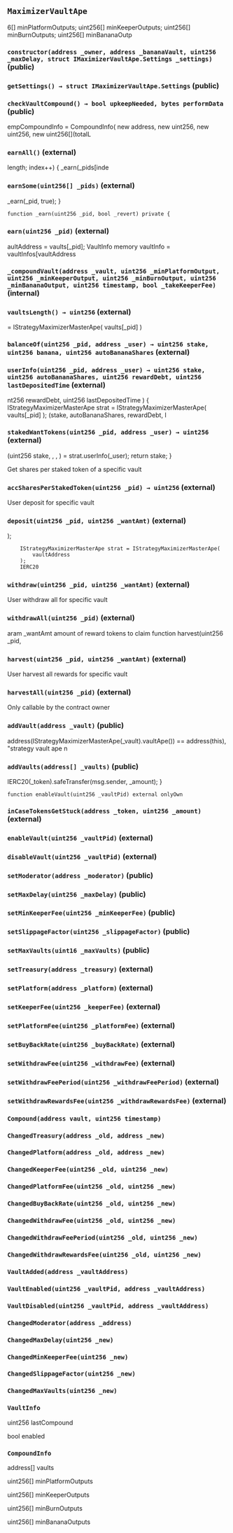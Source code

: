 ## `MaximizerVaultApe`

6[] minPlatformOutputs;
        uint256[] minKeeperOutputs;
        uint256[] minBurnOutputs;
        uint256[] minBananaOutp




### `constructor(address _owner, address _bananaVault, uint256 _maxDelay, struct IMaximizerVaultApe.Settings _settings)` (public)





### `getSettings() → struct IMaximizerVaultApe.Settings` (public)





### `checkVaultCompound() → bool upkeepNeeded, bytes performData` (public)

empCompoundInfo = CompoundInfo(
            new address[](totalLength),
            new uint256[](totalLength),
            new uint256[](totalLength),
            new uint256[](totalL



### `earnAll()` (external)

length; index++) {
            _earn(_pids[inde



### `earnSome(uint256[] _pids)` (external)

_earn(_pid, true);
    }

    function _earn(uint256 _pid, bool _revert) private {



### `earn(uint256 _pid)` (external)

aultAddress = vaults[_pid];
        VaultInfo memory vaultInfo = vaultInfos[vaultAddress



### `_compoundVault(address _vault, uint256 _minPlatformOutput, uint256 _minKeeperOutput, uint256 _minBurnOutput, uint256 _minBananaOutput, uint256 timestamp, bool _takeKeeperFee)` (internal)





### `vaultsLength() → uint256` (external)

= IStrategyMaximizerMasterApe(
            vaults[_pid]
        )



### `balanceOf(uint256 _pid, address _user) → uint256 stake, uint256 banana, uint256 autoBananaShares` (external)





### `userInfo(uint256 _pid, address _user) → uint256 stake, uint256 autoBananaShares, uint256 rewardDebt, uint256 lastDepositedTime` (external)

nt256 rewardDebt,
            uint256 lastDepositedTime
        )
    {
        IStrategyMaximizerMasterApe strat = IStrategyMaximizerMasterApe(
            vaults[_pid]
        );
        (stake, autoBananaShares, rewardDebt, l



### `stakedWantTokens(uint256 _pid, address _user) → uint256` (external)

(uint256 stake, , , ) = strat.userInfo(_user);
        return stake;
    }

Get shares per staked token of a specific vault




### `accSharesPerStakedToken(uint256 _pid) → uint256` (external)

User deposit for specific vault




### `deposit(uint256 _pid, uint256 _wantAmt)` (external)

);

        IStrategyMaximizerMasterApe strat = IStrategyMaximizerMasterApe(
            vaultAddress
        );
        IERC20



### `withdraw(uint256 _pid, uint256 _wantAmt)` (external)

User withdraw all for specific vault




### `withdrawAll(uint256 _pid)` (external)

aram _wantAmt amount of reward tokens to claim
    function harvest(uint256 _pid,



### `harvest(uint256 _pid, uint256 _wantAmt)` (external)

User harvest all rewards for specific vault




### `harvestAll(uint256 _pid)` (external)



Only callable by the contract owner

### `addVault(address _vault)` (public)

address(IStrategyMaximizerMasterApe(_vault).vaultApe()) ==
                address(this),
            "strategy vault ape n



### `addVaults(address[] _vaults)` (public)

IERC20(_token).safeTransfer(msg.sender, _amount);
    }

    function enableVault(uint256 _vaultPid) external onlyOwn



### `inCaseTokensGetStuck(address _token, uint256 _amount)` (external)





### `enableVault(uint256 _vaultPid)` (external)





### `disableVault(uint256 _vaultPid)` (external)





### `setModerator(address _moderator)` (public)





### `setMaxDelay(uint256 _maxDelay)` (public)





### `setMinKeeperFee(uint256 _minKeeperFee)` (public)





### `setSlippageFactor(uint256 _slippageFactor)` (public)





### `setMaxVaults(uint16 _maxVaults)` (public)





### `setTreasury(address _treasury)` (external)





### `setPlatform(address _platform)` (external)





### `setKeeperFee(uint256 _keeperFee)` (external)





### `setPlatformFee(uint256 _platformFee)` (external)





### `setBuyBackRate(uint256 _buyBackRate)` (external)





### `setWithdrawFee(uint256 _withdrawFee)` (external)





### `setWithdrawFeePeriod(uint256 _withdrawFeePeriod)` (external)





### `setWithdrawRewardsFee(uint256 _withdrawRewardsFee)` (external)






### `Compound(address vault, uint256 timestamp)`





### `ChangedTreasury(address _old, address _new)`





### `ChangedPlatform(address _old, address _new)`





### `ChangedKeeperFee(uint256 _old, uint256 _new)`





### `ChangedPlatformFee(uint256 _old, uint256 _new)`





### `ChangedBuyBackRate(uint256 _old, uint256 _new)`





### `ChangedWithdrawFee(uint256 _old, uint256 _new)`





### `ChangedWithdrawFeePeriod(uint256 _old, uint256 _new)`





### `ChangedWithdrawRewardsFee(uint256 _old, uint256 _new)`





### `VaultAdded(address _vaultAddress)`





### `VaultEnabled(uint256 _vaultPid, address _vaultAddress)`





### `VaultDisabled(uint256 _vaultPid, address _vaultAddress)`





### `ChangedModerator(address _address)`





### `ChangedMaxDelay(uint256 _new)`





### `ChangedMinKeeperFee(uint256 _new)`





### `ChangedSlippageFactor(uint256 _new)`





### `ChangedMaxVaults(uint256 _new)`






### `VaultInfo`


uint256 lastCompound


bool enabled


### `CompoundInfo`


address[] vaults


uint256[] minPlatformOutputs


uint256[] minKeeperOutputs


uint256[] minBurnOutputs


uint256[] minBananaOutputs



